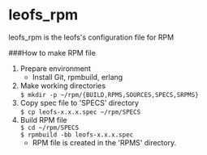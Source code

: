 leofs_rpm
=========

leofs_rpm is the leofs's configuration file for RPM

###How to make RPM file

1. Prepare environment  
   * Install Git, rpmbuild, erlang  
2. Make working directories  
   `$ mkdir -p ~/rpm/{BUILD,RPMS,SOURCES,SPECS,SRPMS}`
3. Copy spec file to 'SPECS' directory  
   `$ cp leofs-x.x.x.spec ~/rpm/SPECS`
4. Build RPM file  
   `$ cd ~/rpm/SPECS`  
   `$ rpmbuild -bb leofs-x.x.x.spec`  
   * RPM file is created in the 'RPMS' directory.
